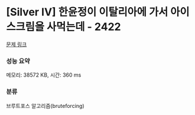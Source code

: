# [Silver IV] 한윤정이 이탈리아에 가서 아이스크림을 사먹는데 - 2422 

[문제 링크](https://www.acmicpc.net/problem/2422) 

### 성능 요약

메모리: 38572 KB, 시간: 360 ms

### 분류

브루트포스 알고리즘(bruteforcing)

